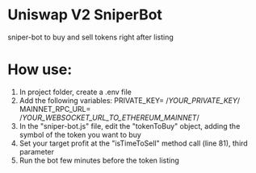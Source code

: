 # Uniswap V2 SniperBot

sniper-bot to buy and sell tokens right after listing

# How use:

1. In project folder, create a .env file
2. Add the following variables:
   PRIVATE_KEY= /_YOUR_PRIVATE_KEY_/
   MAINNET_RPC_URL= /_YOUR_WEBSOCKET_URL_TO_ETHEREUM_MAINNET_/
3. In the "sniper-bot.js" file, edit the "tokenToBuy" object, adding the symbol of the token you want to buy
4. Set your target profit at the "isTimeToSell" method call (line 81), third parameter
5. Run the bot few minutes before the token listing
